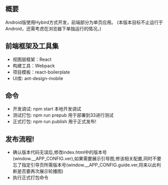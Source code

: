 ## 概要
Android版使用Hybird方式开发，前端部分为单页应用。
(本版本目标不止运行于Android，还需考虑在浏览器下单独运行的情况。)

## 前端框架及工具集
- 视图层框架：React
- 构建工具：Webpack
- 项目模板：react-boilerplate
- UI库: ant-design-mobile

## 命令
- 开发调试: npm start 本地开发调试
- 测试打包: npm run prepub  用于部署到33进行测试
- 正式打包: npm run publish 用于正式发布!

## 发布流程!
- 确认版本代码无误后,修改index.html中的版本号(window.__APP_CONFIG.ver),如果需要展示引导图,修该相关配置,同时不要忘了指定引导页所需版本号(window.__APP_CONFIG.guide.ver,将来以此判断是否要再次展示轮播图)
- 执行正式打包命令

